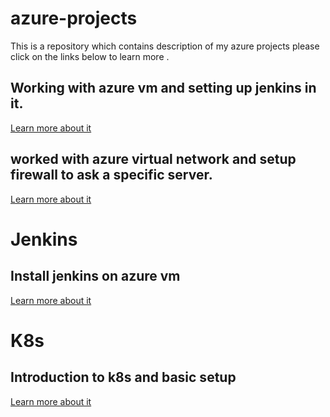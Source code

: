 # azure-projects
This is a repository which contains description of my azure projects
please click on the links below to learn more .

## Working with azure vm and setting up jenkins in it.
[Learn more about it](azure_vm/README.md)


## worked with azure virtual network and setup firewall to ask a specific server.
[Learn more about it](azure_virtual_networks/README.md)

# Jenkins 
## Install jenkins on azure vm 
[Learn more about it](Jenkins_project/README.md)


# K8s
## Introduction to k8s and basic setup
[Learn more about it](k8s/initial_setup/README.md)






